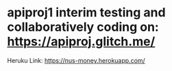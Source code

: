# apiproj1 interim testing and collaboratively coding on: https://apiproj.glitch.me/


Heruku Link: https://nus-money.herokuapp.com/
